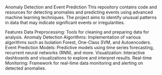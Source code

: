 Anomaly Detection and Event Prediction
This repository contains code and resources for detecting anomalies and predicting events using advanced machine learning techniques. The project aims to identify unusual patterns in data that may indicate significant events or irregularities.

Features
Data Preprocessing: Tools for cleaning and preparing data for analysis.
Anomaly Detection Algorithms: Implementation of various algorithms such as Isolation Forest, One-Class SVM, and Autoencoders.
Event Prediction Models: Predictive models using time series forecasting, recurrent neural networks (RNN), and more.
Visualization: Interactive dashboards and visualizations to explore and interpret results.
Real-time Monitoring: Framework for real-time data monitoring and alerting on detected anomalies.
